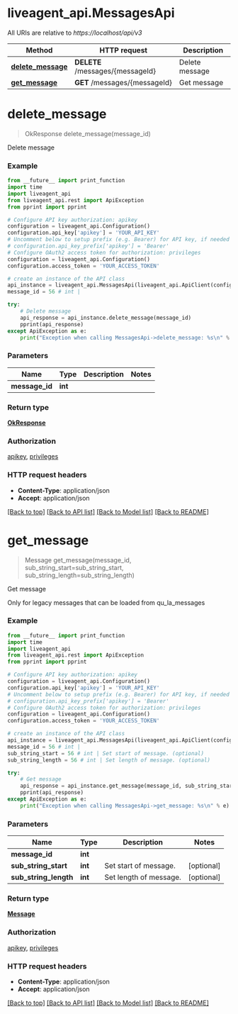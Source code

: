 # liveagent_api.MessagesApi

All URIs are relative to *https://localhost/api/v3*

Method | HTTP request | Description
------------- | ------------- | -------------
[**delete_message**](MessagesApi.md#delete_message) | **DELETE** /messages/{messageId} | Delete message
[**get_message**](MessagesApi.md#get_message) | **GET** /messages/{messageId} | Get message


# **delete_message**
> OkResponse delete_message(message_id)

Delete message

### Example
```python
from __future__ import print_function
import time
import liveagent_api
from liveagent_api.rest import ApiException
from pprint import pprint

# Configure API key authorization: apikey
configuration = liveagent_api.Configuration()
configuration.api_key['apikey'] = 'YOUR_API_KEY'
# Uncomment below to setup prefix (e.g. Bearer) for API key, if needed
# configuration.api_key_prefix['apikey'] = 'Bearer'
# Configure OAuth2 access token for authorization: privileges
configuration = liveagent_api.Configuration()
configuration.access_token = 'YOUR_ACCESS_TOKEN'

# create an instance of the API class
api_instance = liveagent_api.MessagesApi(liveagent_api.ApiClient(configuration))
message_id = 56 # int | 

try:
    # Delete message
    api_response = api_instance.delete_message(message_id)
    pprint(api_response)
except ApiException as e:
    print("Exception when calling MessagesApi->delete_message: %s\n" % e)
```

### Parameters

Name | Type | Description  | Notes
------------- | ------------- | ------------- | -------------
 **message_id** | **int**|  | 

### Return type

[**OkResponse**](OkResponse.md)

### Authorization

[apikey](../README.md#apikey), [privileges](../README.md#privileges)

### HTTP request headers

 - **Content-Type**: application/json
 - **Accept**: application/json

[[Back to top]](#) [[Back to API list]](../README.md#documentation-for-api-endpoints) [[Back to Model list]](../README.md#documentation-for-models) [[Back to README]](../README.md)

# **get_message**
> Message get_message(message_id, sub_string_start=sub_string_start, sub_string_length=sub_string_length)

Get message

Only for legacy messages that can be loaded from qu_la_messages

### Example
```python
from __future__ import print_function
import time
import liveagent_api
from liveagent_api.rest import ApiException
from pprint import pprint

# Configure API key authorization: apikey
configuration = liveagent_api.Configuration()
configuration.api_key['apikey'] = 'YOUR_API_KEY'
# Uncomment below to setup prefix (e.g. Bearer) for API key, if needed
# configuration.api_key_prefix['apikey'] = 'Bearer'
# Configure OAuth2 access token for authorization: privileges
configuration = liveagent_api.Configuration()
configuration.access_token = 'YOUR_ACCESS_TOKEN'

# create an instance of the API class
api_instance = liveagent_api.MessagesApi(liveagent_api.ApiClient(configuration))
message_id = 56 # int | 
sub_string_start = 56 # int | Set start of message. (optional)
sub_string_length = 56 # int | Set length of message. (optional)

try:
    # Get message
    api_response = api_instance.get_message(message_id, sub_string_start=sub_string_start, sub_string_length=sub_string_length)
    pprint(api_response)
except ApiException as e:
    print("Exception when calling MessagesApi->get_message: %s\n" % e)
```

### Parameters

Name | Type | Description  | Notes
------------- | ------------- | ------------- | -------------
 **message_id** | **int**|  | 
 **sub_string_start** | **int**| Set start of message. | [optional] 
 **sub_string_length** | **int**| Set length of message. | [optional] 

### Return type

[**Message**](Message.md)

### Authorization

[apikey](../README.md#apikey), [privileges](../README.md#privileges)

### HTTP request headers

 - **Content-Type**: application/json
 - **Accept**: application/json

[[Back to top]](#) [[Back to API list]](../README.md#documentation-for-api-endpoints) [[Back to Model list]](../README.md#documentation-for-models) [[Back to README]](../README.md)

